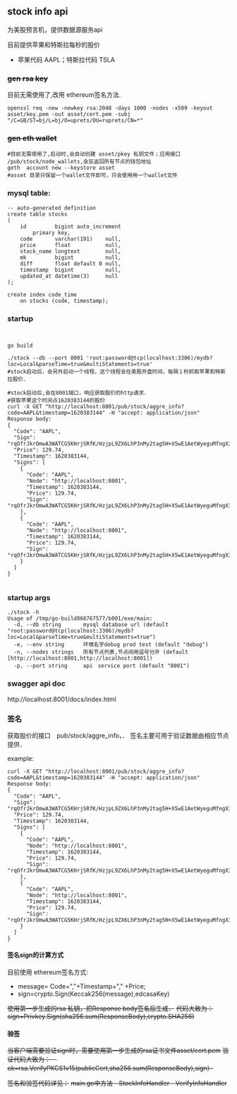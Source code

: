 
## stock info api
为美股预言机，提供数据源服务api

目前提供苹果和特斯拉每秒的股价
- 苹果代码 AAPL；特斯拉代码 TSLA


### ~~gen rsa key~~
目前无需使用了,改用 ethereum签名方法.
```shell script
openssl req -new -newkey rsa:2048 -days 1000 -nodes -x509 -keyout asset/key.pem -out asset/cert.pem -subj "/C=GB/ST=bj/L=bj/O=uprets/OU=ruprets/CN=*"
```

### ~~gen eth wallet~~
```shell script
#目前无需使用了,启动时,会自动创建 asset/pkey 私钥文件；应用接口 /pub/stock/node_wallets,会反返回所有节点的钱包地址
geth  account new --keystore asset
#asset 目录只保留一个wallet文件即可，只会使用用一个wallet文件
```

### mysql table:
```mysql
-- auto-generated definition
create table stocks
(
    id         bigint auto_increment
        primary key,
    code       varchar(191)    null,
    price      float           null,
    stock_name longtext        null,
    mk         bigint          null,
    diff       float default 0 null,
    timestamp  bigint          null,
    updated_at datetime(3)     null
);

create index code_time
    on stocks (code, timestamp);

```

### startup 
```shell script


go build 

./stock --db --port 8001 'root:password@tcp(localhost:3306)/mydb?loc=Local&parseTime=true&multiStatements=true'
#stock启动后，会另外启动一个线程，这个线程会在美股开盘时间，每隔１秒抓取苹果和特斯拉股价．

#stock启动后,会在8001端口，响应获取股价的http请求．
#获取苹果这个时间点1620383144的股价
curl -X GET "http://localhost:8001/pub/stock/aggre_info?code=AAPL&timestamp=1620383144" -H "accept: application/json"
Response body:
{
  "Code": "AAPL",
  "Sign": "rqOfrJkrOmwA3WATCG5KHrjSRfK/HzjpL9ZX6LhP3nMy2tag5H+X5wE1AetWyeguMfngX3lZ3WUbWhCWzI4a8gE=",
  "Price": 129.74,
  "Timestamp": 1620383144,
  "Signs": [
    {
      "Code": "AAPL",
      "Node": "http://localhost:8001",
      "Timestamp": 1620383144,
      "Price": 129.74,
      "Sign": "rqOfrJkrOmwA3WATCG5KHrjSRfK/HzjpL9ZX6LhP3nMy2tag5H+X5wE1AetWyeguMfngX3lZ3WUbWhCWzI4a8gE="
    },
    {
      "Code": "AAPL",
      "Node": "http://localhost:8001",
      "Timestamp": 1620383144,
      "Price": 129.74,
      "Sign": "rqOfrJkrOmwA3WATCG5KHrjSRfK/HzjpL9ZX6LhP3nMy2tag5H+X5wE1AetWyeguMfngX3lZ3WUbWhCWzI4a8gE="
    }
  ]
}


```
### startup args
```shell script
./stock -h
Usage of /tmp/go-build868767577/b001/exe/main:
  -d, --db string       mysql database url (default "root:password@tcp(localhost:3306)/mydb?loc=Local&parseTime=true&multiStatements=true")
  -e, --env string      环境名字debug prod test (default "debug")
  -n, --nodes strings   所有节点列表,节点间用逗号分开 (default [http://localhost:8001,http://localhost:8001])
  -p, --port string     api　service port (default "8001")

```

### swagger api doc
http://localhost:8001/docs/index.html


### 签名
获取股价的接口　pub/stock/aggre_info，．
签名主要可用于验证数据由相应节点提供．

example:
```shell script
curl -X GET "http://localhost:8001/pub/stock/aggre_info?code=AAPL&timestamp=1620383144" -H "accept: application/json"
Response body:
{
  "Code": "AAPL",
  "Sign": "rqOfrJkrOmwA3WATCG5KHrjSRfK/HzjpL9ZX6LhP3nMy2tag5H+X5wE1AetWyeguMfngX3lZ3WUbWhCWzI4a8gE=",
  "Price": 129.74,
  "Timestamp": 1620383144,
  "Signs": [
    {
      "Code": "AAPL",
      "Node": "http://localhost:8001",
      "Timestamp": 1620383144,
      "Price": 129.74,
      "Sign": "rqOfrJkrOmwA3WATCG5KHrjSRfK/HzjpL9ZX6LhP3nMy2tag5H+X5wE1AetWyeguMfngX3lZ3WUbWhCWzI4a8gE="
    },
    {
      "Code": "AAPL",
      "Node": "http://localhost:8001",
      "Timestamp": 1620383144,
      "Price": 129.74,
      "Sign": "rqOfrJkrOmwA3WATCG5KHrjSRfK/HzjpL9ZX6LhP3nMy2tag5H+X5wE1AetWyeguMfngX3lZ3WUbWhCWzI4a8gE="
    }
  ]
}
```
#### 签名sign的计算方式
目前使用 ethereum签名方式:

- message= Code+","+Timestamp+"," +Price;
- sign=crypto.Sign(Keccak256(message),edcasaKey)

~~使用第一步生成的rsa 私钥，把Response body签名后生成．~~
~~代码大致为：~~
~~sign=Privkey.Sign(sha256.sum(ResponseBody),crypto.SHA256)~~

#### ~~验签~~

~~当客户端需要验证sign时，需要使用第一步生成的rsa证书文件asset/cert.pem~~
~~验证代码大致为：　ok=rsa.VerifyPKCS1v15(publicCert,sha256.sum(ResponseBody),sign）~~

~~签名和验签代码详见：~~
~~main.go中方法　StockInfoHandler　VerifyInfoHandler~~



